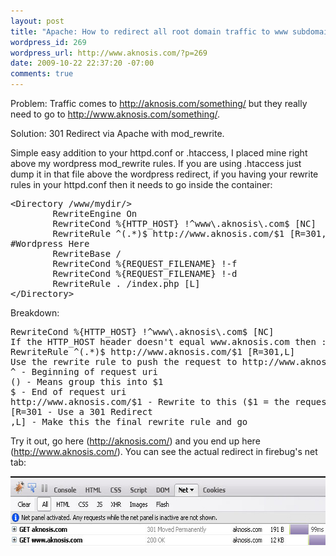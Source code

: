 ```yaml
--- 
layout: post
title: "Apache: How to redirect all root domain traffic to www subdomain"
wordpress_id: 269
wordpress_url: http://www.aknosis.com/?p=269
date: 2009-10-22 22:37:20 -07:00
comments: true
---
```

Problem: Traffic comes to http://aknosis.com/something/ but they really need to go to http://www.aknosis.com/something/.

Solution: 301 Redirect via Apache with mod_rewrite.

Simple easy addition to your httpd.conf or .htaccess, I placed mine right above my wordpress mod_rewrite rules. If you are using .htaccess just dump it in that file above the wordpress redirect, if you having your rewrite rules in your httpd.conf then it needs to go inside the  container:
<pre>&lt;Directory /www/mydir/&gt;
        RewriteEngine On
        RewriteCond %{HTTP_HOST} !^www\.aknosis\.com$ [NC]
        RewriteRule ^(.*)$ http://www.aknosis.com/$1 [R=301,L]
#Wordpress Here
        RewriteBase /
        RewriteCond %{REQUEST_FILENAME} !-f
        RewriteCond %{REQUEST_FILENAME} !-d
        RewriteRule . /index.php [L]
&lt;/Directory&gt;
</pre>
Breakdown:
<pre>RewriteCond %{HTTP_HOST} !^www\.aknosis\.com$ [NC]
If the HTTP_HOST header doesn't equal www.aknosis.com then :
RewriteRule ^(.*)$ http://www.aknosis.com/$1 [R=301,L]
Use the rewrite rule to push the request to http://www.aknosis.com/
^ - Beginning of request uri
() - Means group this into $1
$ - End of request uri
http://www.aknosis.com/$1 - Rewrite to this ($1 = the request uri)
[R=301 - Use a 301 Redirect
,L] - Make this the final rewrite rule and go</pre>
Try it out, go here (<a href="http://aknosis.com/">http://aknosis.com/</a>) and you end up here (<a href="http://www.aknosis.com/">http://www.aknosis.com/</a>). You can see the actual redirect in firebug's net tab:
<p style="text-align: center;"><a href="/images/2009/10/firebug-redirect.jpg"><img class="size-full wp-image-272 aligncenter" title="firebug-redirect" src="/images/2009/10/firebug-redirect.jpg" alt="firebug-redirect" width="619" height="112" /></a></p>
